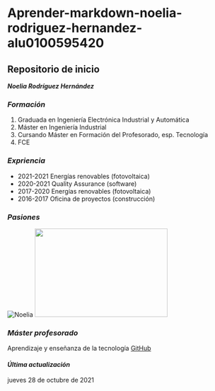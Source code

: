 # Aprender-markdown-noelia-rodriguez-hernandez-alu0100595420
## Repositorio de inicio
__*Noelia Rodríguez Hernández*__
### *Formación* 
1. Graduada en Ingeniería Electrónica Industrial y Automática
2. Máster en Ingeniería Industrial
3. Cursando Máster en Formación del Profesorado, esp. Tecnología
4. FCE

### *Expriencia* 
* 2021-2021 Energías renovables (fotovoltaica)
* 2020-2021 Quality Assurance (software)
* 2017-2020 Energías renovables (fotovoltaica)
* 2016-2017 Oficina de proyectos (construcción)

### *Pasiones* 
![Noelia](https://www.lifeder.com/wp-content/uploads/2017/11/delfines-mirando-a-c%C3%A1mara-lifeder.jpg "Noelia")
<img src="https://www.lifeder.com/wp-content/uploads/2017/11/delfines-mirando-a-c%C3%A1mara-lifeder.jpg"  width="300" height="200" />


### *Máster profesorado*
Aprendizaje y enseñanza de la tecnología [GitHub](https://ull-mfp-aet-2122.github.io/tema0-introduccion/practicas/p02-t0-aprender-markdown/)


#### __*Última actualización*__
jueves 28 de octubre de 2021

